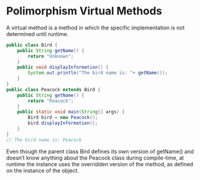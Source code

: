 # Polimorphism Virtual Methods

 A virtual method is a method in which the specific implementation is not determined until runtime.

```Java
public class Bird {
    public String getName() {
        return "Unknown";
    }
    public void displayInformation() {
        System.out.println("The bird name is: "+ getName());
    }
}
public class Peacock extends Bird {
    public String getName() {
        return "Peacock";
    }
    public static void main(String[] args) {
        Bird bird = new Peacock();
        bird.displayInformation();
    }
}
// The bird name is: Peacock
```

Even though the parent class Bird defines its own version of getName() and doesn’t know anything about the Peacock class during compile-time, at runtime the instance uses the overridden version of the method, as defined on the instance of the object.